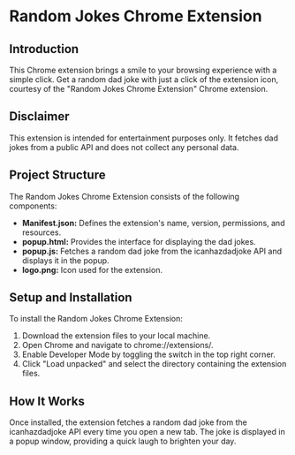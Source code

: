 # Random Jokes Chrome Extension

## Introduction

This Chrome extension brings a smile to your browsing experience with a simple click. Get a random dad joke with just a click of the extension icon, courtesy of the "Random Jokes Chrome Extension" Chrome extension.

## Disclaimer

This extension is intended for entertainment purposes only. It fetches dad jokes from a public API and does not collect any personal data. 

## Project Structure

The Random Jokes Chrome Extension consists of the following components:

- **Manifest.json:** Defines the extension's name, version, permissions, and resources.
- **popup.html:** Provides the interface for displaying the dad jokes.
- **popup.js:** Fetches a random dad joke from the icanhazdadjoke API and displays it in the popup.
- **logo.png:** Icon used for the extension.

## Setup and Installation

To install the Random Jokes Chrome Extension:

1. Download the extension files to your local machine.
2. Open Chrome and navigate to chrome://extensions/.
3. Enable Developer Mode by toggling the switch in the top right corner.
4. Click "Load unpacked" and select the directory containing the extension files.

## How It Works

Once installed, the extension fetches a random dad joke from the icanhazdadjoke API every time you open a new tab. The joke is displayed in a popup window, providing a quick laugh to brighten your day.
